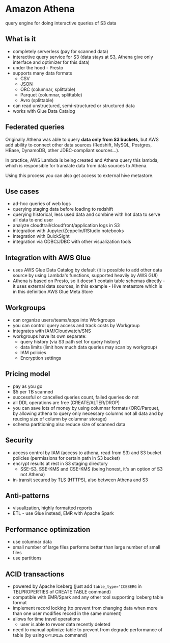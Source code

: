 # Amazon Athena
query engine for doing interactive queries of S3 data

## What is it
* completely serverless (pay for scanned data)
* interactive query service for S3 (data stays at S3, Athena give only interface and optimizer for this data)
* under the hood - Presto
* supports many data formats
  * CSV
  * JSON
  * ORC (columnar, splittable)
  * Parquet (columnar, splittable)
  * Avro (splittable)
* can read unstructured, semi-structured or structured data
* works with Glue Data Catalog

## Federated queries

Originally Athena was able to query **data only from S3 buckets**, but AWS add ability to connect other data sources (Redshift, MySQL, Postgres, HBase, DynamoDB, other JDBC-compliant sources...).

In practice, AWS Lambda is being created and Athena query this lambda, which is responsible for translate data from data sources to Athena.

Using this process you can also get access to external hive metastore.

## Use cases
* ad-hoc queries of web logs
* querying staging data before loading to redshift
* querying historical, less used data and combine with hot data to serve all data to end user
* analyze cloudtrail/cloudfront/application logs in S3
* integration with Jupyter/Zeppelin/RStudio notebooks
* integration with QuickSight
* integration via ODBC/JDBC with other visualization tools

## Integration with AWS Glue
* uses AWS Glue Data Catalog by default (it is possible to add other data source by using Lambda's functions, supported heavily by AWS GUI)
* Athena is based on Presto, so it doesn't contain table schemas directly - it uses external data sources, in this example - Hive metastore which is in this definition AWS Glue Meta Store

## Workgroups
* can organize users/teams/apps into Workgroups
* you can control query access and track costs by Workgroup
* integrates with IAM/Cloudwatch/SNS
* workgroups have its own separate:
  * query history (via S3 path set for query history)
  * data limits (limit how much data queries may scan by workgroup)
  * IAM policies
  * Encryption settings

## Pricing model
* pay as you go
* $5 per TB scanned
* successful or cancelled queries count, failed queries do not
* all DDL operations are free (CREATE/ALTER/DROP)
* you can save lots of money by using columnar formats (ORC/Parquet, by allowing athena to query only necessary columns not all data and by reucing size of column by columnar storage)
* schema partitioning also reduce size of scanned data

## Security
* access control by IAM (access to athena, read from S3) and S3 bucket policies (permissions for certain path in S3 bucket)
* encrypt results at rest in S3 staging directory
  * SSE-S3, SSE-KMS and CSE-KMS (being honest, it's an option of S3 not Athena)
* in-transit secured by TLS (HTTPS), also between Athena and S3

## Anti-patterns
* visualization, highly formatted reports
* ETL - use Glue instead, EMR with Apache Spark

## Performance optimization
* use columnar data
* small number of large files performs better than large number of small files
* use partitions

## ACID transactions
* powered by Apache Iceberg (just add `table_type='ICEBERG` in TBLPROPERTIES of CREATE TABLE command)
* compatible with EMR/Spark and any other tool supporting Iceberg table format
* implement record locking (to prevent from changing data when more than one user modifies record in the same moment)
* allows for time travel operations
  * user is able to revoer data recently deleted
* need to manual optimize table to prevent from degrade performance of table (by using `OPTIMIZE` command)
 